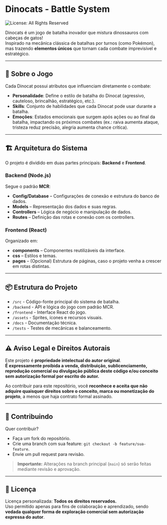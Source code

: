 # Dinocats - Battle System
![License: All Rights Reserved](https://img.shields.io/badge/License-All%20Rights%20Reserved-red.svg)


Dinocats é um jogo de batalha inovador que mistura dinossauros com cabeças de gatos!  
Inspirado na mecânica clássica de batalhas por turnos (como Pokémon), mas trazendo **elementos únicos** que tornam cada combate imprevisível e estratégico.

---

## 🚀 Sobre o Jogo

Cada Dinocat possui atributos que influenciam diretamente o combate:

- **Personalidade**: Define o estilo de batalha do Dinocat (agressivo, cauteloso, brincalhão, estratégico, etc.).
- **Skills**: Conjunto de habilidades que cada Dinocat pode usar durante a batalha.
- **Emoções**: Estados emocionais que surgem após ações ou ao final da batalha, impactando os próximos combates (ex.: raiva aumenta ataque, tristeza reduz precisão, alegria aumenta chance crítica).

---

## 🏗️ Arquitetura do Sistema

O projeto é dividido em duas partes principais: **Backend** e **Frontend**.

### Backend (Node.js)
Segue o padrão **MCR**:
- **Config/Database** – Configurações de conexão e estrutura do banco de dados.
- **Models** – Representação dos dados e suas regras.
- **Controllers** – Lógica de negócio e manipulação de dados.
- **Routes** – Definição das rotas e conexão com os controllers.

### Frontend (React)
Organizado em:
- **components** – Componentes reutilizáveis da interface.
- **css** – Estilos e temas.
- **pages** – (Opcional) Estrutura de páginas, caso o projeto venha a crescer em rotas distintas.

---

## 📦 Estrutura do Projeto

- `/src` - Código-fonte principal do sistema de batalha.
- `/backend` - API e lógica do jogo com padrão MCR.
- `/frontend` - Interface React do jogo.
- `/assets` - Sprites, ícones e recursos visuais.
- `/docs` - Documentação técnica.
- `/tests` - Testes de mecânicas e balanceamento.

---

## ⚠️ Aviso Legal e Direitos Autorais

Este projeto é **propriedade intelectual do autor original**.  
**É expressamente proibida a venda, distribuição, sublicenciamento, reprodução comercial ou divulgação pública deste código e/ou conceito sem autorização formal por escrito do autor.**  

Ao contribuir para este repositório, você **reconhece e aceita que não adquire quaisquer direitos sobre o conceito, marca ou monetização do projeto**, a menos que haja contrato formal assinado.

---

## 🤝 Contribuindo

Quer contribuir?  
- Faça um fork do repositório.
- Crie uma branch com sua feature: `git checkout -b feature/sua-feature`.
- Envie um pull request para revisão.

> **Importante:** Alterações na branch principal (`main`) só serão feitas mediante revisão e aprovação.

---

## 📜 Licença

Licença personalizada: **Todos os direitos reservados.**  
Uso permitido apenas para fins de colaboração e aprendizado, sendo **vedada qualquer forma de exploração comercial sem autorização expressa do autor**.
